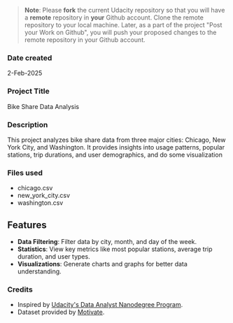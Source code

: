 >**Note**: Please **fork** the current Udacity repository so that you will have a **remote** repository in **your** Github account. Clone the remote repository to your local machine. Later, as a part of the project "Post your Work on Github", you will push your proposed changes to the remote repository in your Github account.

### Date created
2-Feb-2025

### Project Title
Bike Share Data Analysis

### Description
This project analyzes bike share data from three major cities: Chicago, New York City, and Washington. It provides insights into usage patterns, popular stations, trip durations, and user demographics, and do some visualization 

### Files used
- chicago.csv
- new_york_city.csv
- washington.csv

## Features
- **Data Filtering**: Filter data by city, month, and day of the week.
- **Statistics**: View key metrics like most popular stations, average trip duration, and user types.
- **Visualizations**: Generate charts and graphs for better data understanding.

### Credits
- Inspired by [Udacity's Data Analyst Nanodegree Program](https://www.udacity.com/).
- Dataset provided by [Motivate](https://www.motivateco.com/).


